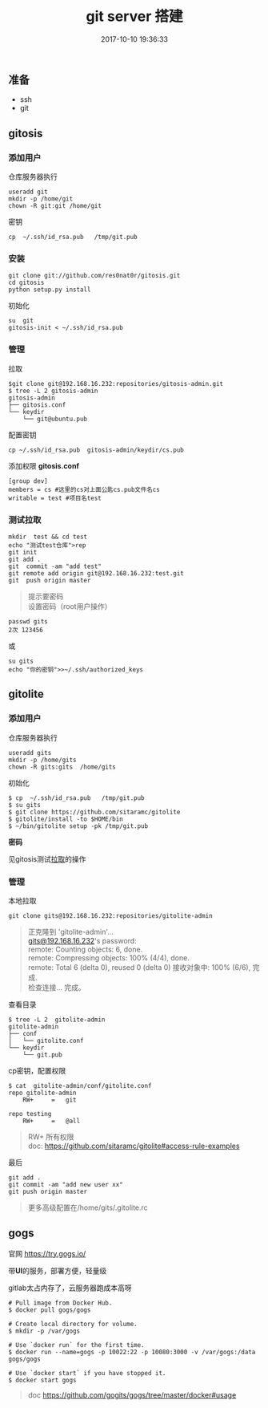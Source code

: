 ﻿---
title: git server 搭建
date: 2017-10-10 19:36:33
tags: git
categories: tools
---
## 准备
*    ssh
*    git 


## gitosis
### 添加用户
仓库服务器执行
```
useradd git
mkdir -p /home/git
chown -R git:git /home/git
```

密钥
```
cp  ~/.ssh/id_rsa.pub   /tmp/git.pub
```
 <!--more--> 
### 安装

```
git clone git://github.com/res0nat0r/gitosis.git
cd gitosis
python setup.py install
```

初始化
```
su  git
gitosis-init < ~/.ssh/id_rsa.pub
```

### 管理
拉取
```
$git clone git@192.168.16.232:repositories/gitosis-admin.git
$ tree -L 2 gitosis-admin
gitosis-admin
├── gitosis.conf
└── keydir
    └── git@ubuntu.pub
```
配置密钥
```
cp ~/.ssh/id_rsa.pub  gitosis-admin/keydir/cs.pub
```
添加权限 **gitosis.conf**
```
[group dev]  
members = cs #这里的cs对上面公匙cs.pub文件名cs  
writable = test #项目名test
```

### <span id="pull">测试拉取</span>

```
mkdir  test && cd test
echo "测试test仓库">rep
git init
git add .
git  commit -am "add test"
git remote add origin git@192.168.16.232:test.git
git  push origin master
```
> 提示要密码 <br />
设置密码（root用户操作）
```
passwd gits
2次 123456
```
或
```
su gits
echo "你的密钥">>~/.ssh/authorized_keys
```


## gitolite
### 添加用户
仓库服务器执行
```
useradd gits
mkdir -p /home/gits
chown -R gits:gits  /home/gits
```

初始化
```
$ cp  ~/.ssh/id_rsa.pub   /tmp/git.pub
$ su gits
$ git clone https://github.com/sitaramc/gitolite
$ gitolite/install -to $HOME/bin
$ ~/bin/gitolite setup -pk /tmp/git.pub
```

**密码**

见gitosis测试[拉取](#pull)的操作


### 管理
本地拉取
```shell
git clone gits@192.168.16.232:repositories/gitolite-admin
```
> 正克隆到 'gitolite-admin'...  <br />
gits@192.168.16.232's password:  <br />
remote: Counting objects: 6, done. <br />
remote: Compressing objects: 100% (4/4), done. <br />
remote: Total 6 (delta 0), reused 0 (delta 0)
接收对象中: 100% (6/6), 完成. <br />
检查连接... 完成。 <br />

查看目录
```
$ tree -L 2  gitolite-admin
gitolite-admin
├── conf
│   └── gitolite.conf
└── keydir
    └── git.pub
```
cp密钥，配置权限
```
$ cat  gitolite-admin/conf/gitolite.conf 
repo gitolite-admin
    RW+     =   git

repo testing
    RW+     =   @all
```
> RW+  所有权限  <br />
doc: https://github.com/sitaramc/gitolite#access-rule-examples <br />


最后
```
git add .
git commit -am "add new user xx"
git push origin master
```
>更多高级配置在/home/gits/.gitolite.rc


## gogs
官网 https://try.gogs.io/

带**UI**的服务，部署方便，轻量级

gitlab太占内存了，云服务器跑成本高呀
```
# Pull image from Docker Hub.
$ docker pull gogs/gogs

# Create local directory for volume.
$ mkdir -p /var/gogs

# Use `docker run` for the first time.
$ docker run --name=gogs -p 10022:22 -p 10080:3000 -v /var/gogs:/data gogs/gogs

# Use `docker start` if you have stopped it.
$ docker start gogs
```
>doc https://github.com/gogits/gogs/tree/master/docker#usage
